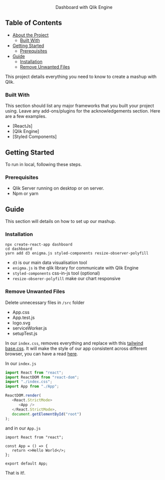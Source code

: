 <p align="center">
Dashboard with Qlik Engine
</p>

<!-- TABLE OF CONTENTS -->

## Table of Contents

-  [About the Project](#about-the-project)
   -  [Built With](#built-with)
-  [Getting Started](#getting-started)
   -  [Prerequisites](#prerequisites)
-  [Guide](#Guide)
   -  [Installation](#installation)
   -  [Remove Unwanted Files](#remove-unwanted-files)

This project details everything you need to know to create a mashup with Qlik.

### Built With

This section should list any major frameworks that you built your project using. Leave any add-ons/plugins for the acknowledgements section. Here are a few examples.

-  [ReactJs]
-  [Qlik Engine]
-  [Styled Components]

## Getting Started

To run in local, following these steps.

### Prerequisites

-  Qlik Server running on desktop or on server.
-  Npm or yarn

## Guide

This section will details on how to set up our mashup.

### Installation

```yarn
npx create-react-app dashboard
cd dashboard
yarn add d3 enigma.js styled-components resize-observer-polyfill
```

-  `d3` is our main data visualisation tool
-  `enigma.js` is the qlik library for communicate with Qlik Engine
-  `styled-components` css-in-js tool (optional)
-  `resize-obserer-polyfill` make our chart responsive

### Remove Unwanted Files

Delete unnecessary files in `/src` folder

-  App.css
-  App.test.js
-  logo.svg
-  serviceWorker.js
-  setupTest.js

In our `index.css`, removes everything and replace with this [tailwind base.css](https://unpkg.com/tailwindcss@1.5.2/dist/base.css). It will make the style of our app consistent across different browser, you can have a read [here](https://tailwindcss.com/docs/preflight/#app).

In our `index.js`

```javascript
import React from "react";
import ReactDOM from "react-dom";
import "./index.css";
import App from "./App";

ReactDOM.render(
   <React.StrictMode>
      <App />
   </React.StrictMode>,
   document.getElementById("root")
);
```

and in our `App.js`

```avascript
import React from "react";

const App = () => {
   return <>Hello World</>;
};

export default App;
```

That is it!.
